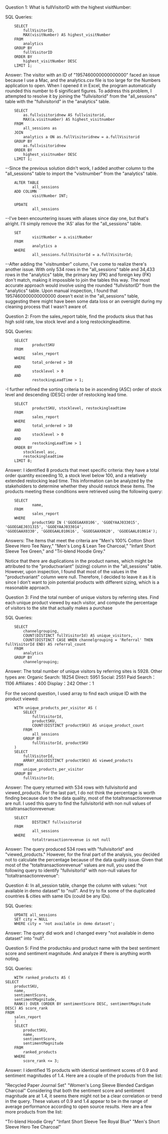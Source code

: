 Question 1: 
What is fullVisitorID with the highest visitNumber:

SQL Queries:

        SELECT
            fullVisitorID,
            MAX(visitNumber) AS highest_visitNumber
        FROM
            analytics
        GROUP BY
            fullVisitorID
        ORDER BY
            highest_visitNumber DESC
        LIMIT 1;

Answer: 
The visitor with an ID of "1957460000000000000" faced an issue because I use a Mac, and the analytics.csv file is too large for the Numbers application to open. When I opened it in Excel, the program automatically rounded this number to 6 significant figures. To address this problem, I attempted to resolve it by joining the "fullvisitorid" from the "all_sessions" table with the "fullvisitorid" in the "analytics" table.

        SELECT
            as.fullvisitoridnew AS fullvisitorid,
            MAX(a.visitnumber) AS highest_visitnumber   
        FROM
            all_sessions as
        JOIN
            analytics a ON as.fullVisitoridnew = a.fullVisitorid
        GROUP BY
            as.fullvisitoridnew
        ORDER BY
            highest_visitnumber DESC
        LIMIT 1;

--Since the previous solution didn't work, I added another column to the "all_sessions" table to import the "visitnumber" from the "analytics" table.
       
        ALTER TABLE 
                all_sessions
        ADD COLUMN 
                visitNumber INT;

        UPDATE 
                all_sessions 
--I've been encountering issues with aliases since day one, but that's alright. I'll simply remove the 'AS' alias for the "all_sessions" table.

        SET 
                visitNumber = a.visitNumber
        FROM 
                analytics a
        WHERE 
                all_sessions.fullVisitorId = a.fullVisitorId;

--After adding the "visitnumber" column, I've come to realize there's another issue. With only 534 rows in the "all_sessions" table and 34,433 rows in the "analytics" table, the primary key (PK) and foreign key (FK) don't match, making it impossible to join the tables this way. The most accurate approach would involve using the rounded "fullvisitorID" from the "analytics" table. Upon manual inspection, I found that 1957460000000000000 doesn't exist in the "all_sessions" table, suggesting there might have been some data loss or an oversight during my cleaning process that I wasn't aware of.

Question 2: From the sales_report table, find the products skus that has high sold rate, low stock level and a long restockingleadtime. 

SQL Queries:

        SELECT 
                productSKU
        FROM 
                sales_report
        WHERE 
                total_ordered > 10 
        AND 
                stocklevel > 0
        AND 
                restockingLeadTime > 1;
                
-I further refined the sorting criteria to be in ascending (ASC) order of stock level and descending (DESC) order of restocking lead time.

        SELECT 
                productSKU, stocklevel, restockingleadtime
        FROM 
                sales_report
        WHERE 
                total_ordered > 10 
        AND 
                stocklevel > 0
        AND 
                restockingLeadTime > 1
        ORDER BY 
        	stocklevel asc,
        	restockingleadtime
        LIMIT 8;

Answer:
I identified 8 products that meet specific criteria: they have a total order quantity exceeding 10, a stock level below 100, and a relatively extended restocking lead time. This information can be analyzed by the stakeholders to determine whether they should restock these items. The products meeting these conditions were retrieved using the following query:

        SELECT 
                name, 
        FROM 
                sales_report
        WHERE 
                productSKU IN ('GGOEGAAX0106', 'GGOEYAAJ033015', 'GGOEGAEJ031315', 'GGOEYAAJ033014',                             'GGOEGAAX0330', 'GGOEGAAL010616', 'GGOEGAAX0620', 'GGOEGAAL010614');

Answers:
The items that meet the criteria are "Men's 100% Cotton Short Sleeve Hero Tee Navy," "Men's Long & Lean Tee Charcoal," "Infant Short Sleeve Tee Green," and "Tri-blend Hoodie Grey."

Notice that there are duplications in the product names, which might be attributed to the "productvariant" (sizing) column in the "all_sessions" table. However, upon inspection, I found that most of the values in the "productvariant" column were null. Therefore, I decided to leave it as it is since I don't want to join potential products with different sizing, which is a reasonable approach.



Question 3: Find the total number of unique visitors by referring sites. Find each unique product viewed by each visitor, and compute the percentage of visitors to the site that actually makes a purchase

SQL Queries:

        SELECT
            channelgrouping,
            COUNT(DISTINCT fullVisitorId) AS unique_visitors,
            COUNT(DISTINCT CASE WHEN channelgrouping = 'Referral' THEN     fullVisitorId END) AS referral_count
        FROM
            analytics
        GROUP BY
            channelgrouping;
        	
Answer:
The total number of unique visitors by referring sites is 5928.
Other types are:
Organic Search: 18254
Direct: 5951
Social: 2551
Paid Search：1106
Affiliates：400
Display：242
Other：1 

For the second question, I used array to find each unique ID with the product viewed:

        WITH unique_products_per_visitor AS (
            SELECT
                fullVisitorId,
                productSKU,
                COUNT(DISTINCT productSKU) AS unique_product_count
            FROM
                all_sessions
            GROUP BY
                fullVisitorId, productSKU
        )
        SELECT
            fullVisitorId,
            ARRAY_AGG(DISTINCT productSKU) AS viewed_products
        FROM
            unique_products_per_visitor
        GROUP BY
            fullVisitorId;

Answer:
The query returned with 534 rows with fullvisitorId and viewed_products. For the last part, I do not think the percentage is worth finding because due to the data quality, most of the totaltransactionrevenue are null. I used this query to find the fullvisitorId with non null values of totaltransactionrevenue:

        SELECT 
                DISTINCT fullvisitorid
        FROM 
                all_sessions
        WHERE 
                totaltransactionrevenue is not null
Answer:
The query produced 534 rows with "fullvisitorId" and "viewed_products." However, for the final part of the analysis, you decided not to calculate the percentage because of the data quality issue. Given that most of the "totaltransactionrevenue" values are null, you used the following query to identify "fullvisitorId" with non-null values for "totaltransactionrevenue":

Question 4: In all_session table, change the column with values: "not available in demo dataset" to "null". And try to fix some of the duplicated countries & cities with same IDs (could be any IDs).

SQL Queries:

        UPDATE all_sessions
        SET city = NULL
        WHERE city = 'not available in demo dataset';

Answer:
The query did work and I changed every "not available in demo dataset" into "null".


Question 5: Find the productsku and product name with the best sentiment score and sentiment magnitude. And analyze if there is anything worth noting.

SQL Queries:

        WITH ranked_products AS (
    SELECT
        productSKU,
        name,
        sentimentScore,
        sentimentMagnitude,
        RANK() OVER (ORDER BY sentimentScore DESC, sentimentMagnitude DESC) AS score_rank
    FROM
        sales_report
        )
        SELECT
            productSKU,
            name,
            sentimentScore,
            sentimentMagnitude
        FROM
            ranked_products
        WHERE
            score_rank <= 3;

Answer: 
I identified 15 products with identical sentiment scores of 0.9 and sentiment magnitudes of 1.4. Here are a couple of the products from the list:

"Recycled Paper Journal Set"
"Women's Long Sleeve Blended Cardigan Charcoal"
Considering that both the sentiment score and sentiment magnitude are at 1.4, it seems there might not be a clear correlation or trend in the query. These values of 0.9 and 1.4 appear to be in the range of average performance according to open source results. Here are a few more products from the list:

"Tri-blend Hoodie Grey"
"Infant Short Sleeve Tee Royal Blue"
"Men's Short Sleeve Hero Tee Charcoal"
